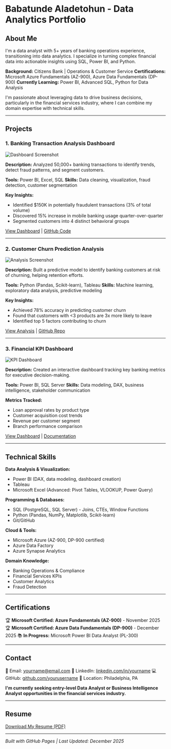 # Babatunde Aladetohun - Data Analytics Portfolio

## About Me

I'm a data analyst with 5+ years of banking operations experience, transitioning into data analytics. I specialize in turning complex financial data into actionable insights using SQL, Power BI, and Python.

**Background:** Citizens Bank | Operations & Customer Service
**Certifications:** Microsoft Azure Fundamentals (AZ-900), Azure Data Fundamentals (DP-900)
**Currently Learning:** Power BI, Advanced SQL, Python for Data Analysis

I'm passionate about leveraging data to drive business decisions, particularly in the financial services industry, where I can combine my domain expertise with technical skills.

---

## Projects

### 1. Banking Transaction Analysis Dashboard
![Dashboard Screenshot](images/project1-screenshot.png)

**Description:** Analyzed 50,000+ banking transactions to identify trends, detect fraud patterns, and segment customers.

**Tools:** Power BI, Excel, SQL
**Skills:** Data cleaning, visualization, fraud detection, customer segmentation

**Key Insights:**
- Identified $150K in potentially fraudulent transactions (3% of total volume)
- Discovered 15% increase in mobile banking usage quarter-over-quarter
- Segmented customers into 4 distinct behavioral groups

[View Dashboard](link-to-powerbi-publish) | [GitHub Code](link-to-repo)

---

### 2. Customer Churn Prediction Analysis
![Analysis Screenshot](images/project2-screenshot.png)

**Description:** Built a predictive model to identify banking customers at risk of churning, helping retention efforts.

**Tools:** Python (Pandas, Scikit-learn), Tableau
**Skills:** Machine learning, exploratory data analysis, predictive modeling

**Key Insights:**
- Achieved 78% accuracy in predicting customer churn
- Found that customers with <3 products are 3x more likely to leave
- Identified top 5 factors contributing to churn

[View Analysis](link-to-jupyter-notebook) | [GitHub Repo](link-to-repo)

---

### 3. Financial KPI Dashboard
![KPI Dashboard](images/project3-screenshot.png)

**Description:** Created an interactive dashboard tracking key banking metrics for executive decision-making.

**Tools:** Power BI, SQL Server
**Skills:** Data modeling, DAX, business intelligence, stakeholder communication

**Metrics Tracked:**
- Loan approval rates by product type
- Customer acquisition cost trends
- Revenue per customer segment
- Branch performance comparison

[View Dashboard](link-to-powerbi) | [Documentation](link-to-github)

---

## Technical Skills

**Data Analysis & Visualization:**
- Power BI (DAX, data modeling, dashboard creation)
- Tableau
- Microsoft Excel (Advanced: Pivot Tables, VLOOKUP, Power Query)

**Programming & Databases:**
- SQL (PostgreSQL, SQL Server) - Joins, CTEs, Window Functions
- Python (Pandas, NumPy, Matplotlib, Scikit-learn)
- Git/GitHub

**Cloud & Tools:**
- Microsoft Azure (AZ-900, DP-900 certified)
- Azure Data Factory
- Azure Synapse Analytics

**Domain Knowledge:**
- Banking Operations & Compliance
- Financial Services KPIs
- Customer Analytics
- Fraud Detection

---

## Certifications

🏆 **Microsoft Certified: Azure Fundamentals (AZ-900)** - November 2025
🏆 **Microsoft Certified: Azure Data Fundamentals (DP-900)** - December 2025
📚 **In Progress:** Microsoft Power BI Data Analyst (PL-300)

---

## Contact

📧 Email: yourname@email.com
💼 LinkedIn: [linkedin.com/in/yourname](https://linkedin.com/in/yourname)
💻 GitHub: [github.com/yourusername](https://github.com/yourusername)
📍 Location: Philadelphia, PA

**I'm currently seeking entry-level Data Analyst or Business Intelligence Analyst opportunities in the financial services industry.**

---

## Resume

[Download My Resume (PDF)](link-to-resume.pdf)

---

*Built with GitHub Pages | Last Updated: December 2025*
